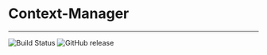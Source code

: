 # Context-Manager
***
![Build Status](https://travis-ci.com/onuryartasi/context-manager.svg?token=zpyDYUNhQXWhaS5e4685&branch=release) ![GitHub release](https://img.shields.io/github/release/onuryartasi/context-manager.svg)